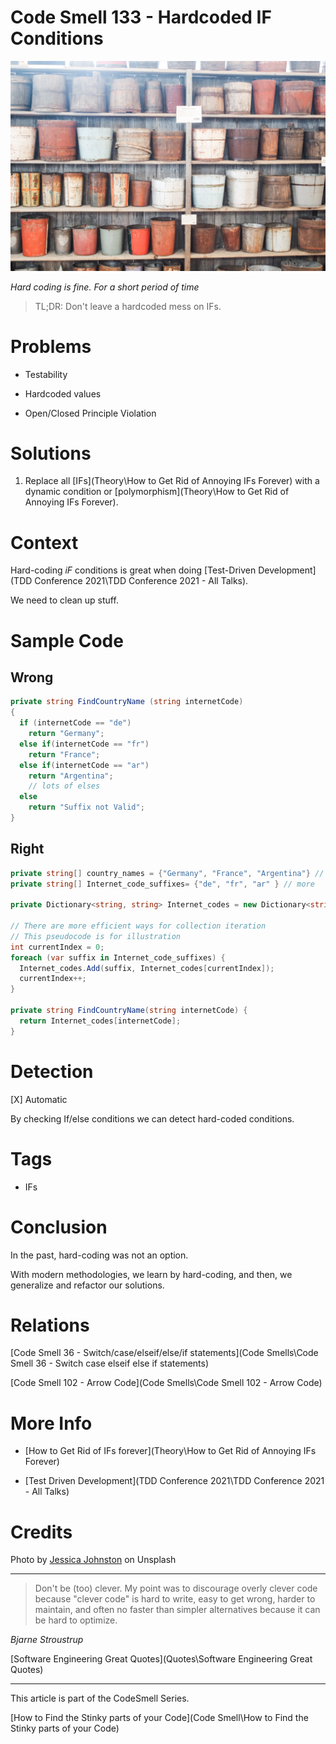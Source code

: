 # Code Smell 133 - Hardcoded IF Conditions

![Code Smell 133 - Hardcoded IF Conditions](jessica-johnston-nnH2l-k77nc-unsplash.jpg)

*Hard coding is fine. For a short period of time*

> TL;DR: Don't leave a hardcoded mess on IFs.

# Problems

- Testability

- Hardcoded values

- Open/Closed Principle Violation

# Solutions

1. Replace all [IFs](Theory\How to Get Rid of Annoying IFs Forever) with a dynamic condition or [polymorphism](Theory\How to Get Rid of Annoying IFs Forever).

# Context

Hard-coding *iF* conditions is great when doing [Test-Driven Development](TDD Conference 2021\TDD Conference 2021 - All Talks).

We need to clean up stuff.

# Sample Code

## Wrong

[Gist Url]: # (https://gist.github.com/mcsee/894c442e034658ee3a6d602c1dcfcca4)
```csharp
private string FindCountryName (string internetCode)
{
  if (internetCode == "de")
    return "Germany";
  else if(internetCode == "fr") 
    return "France";
  else if(internetCode == "ar")
    return "Argentina";
    // lots of elses
  else
    return "Suffix not Valid";
}
```

## Right

[Gist Url]: # (https://gist.github.com/mcsee/5d45c77d532eb370ca6b78606c0db05e)
```csharp
private string[] country_names = {"Germany", "France", "Argentina"} // lots more
private string[] Internet_code_suffixes= {"de", "fr", "ar" } // more
 
private Dictionary<string, string> Internet_codes = new Dictionary<string, string>();

// There are more efficient ways for collection iteration
// This pseudocode is for illustration
int currentIndex = 0; 
foreach (var suffix in Internet_code_suffixes) {
  Internet_codes.Add(suffix, Internet_codes[currentIndex]);
  currentIndex++;
}

private string FindCountryName(string internetCode) {
  return Internet_codes[internetCode];
}
```

# Detection

[X] Automatic 

By checking If/else conditions we can detect hard-coded conditions.

# Tags

- IFs

# Conclusion

In the past, hard-coding was not an option.

With modern methodologies, we learn by hard-coding, and then, we generalize and refactor our solutions.

# Relations

[Code Smell 36 - Switch/case/elseif/else/if statements](Code Smells\Code Smell 36 - Switch case elseif else if statements)

[Code Smell 102 - Arrow Code](Code Smells\Code Smell 102 - Arrow Code)

# More Info

- [How to Get Rid of IFs forever](Theory\How to Get Rid of Annoying IFs Forever)

- [Test Driven Development](TDD Conference 2021\TDD Conference 2021 - All Talks)

# Credits

Photo by [Jessica Johnston](https://unsplash.com/@jdjohnston) on Unsplash

* * *

> Don't be (too) clever. My point was to discourage overly clever code because "clever code" is hard to write, easy to get wrong, harder to maintain, and often no faster than simpler alternatives because it can be hard to optimize.

_Bjarne Stroustrup_
 
[Software Engineering Great Quotes](Quotes\Software Engineering Great Quotes)

* * *

This article is part of the CodeSmell Series.

[How to Find the Stinky parts of your Code](Code Smell\How to Find the Stinky parts of your Code)